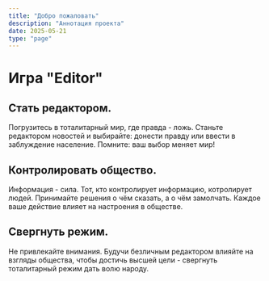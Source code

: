 ```yaml
---
title: "Добро пожаловать"
description: "Аннотация проекта"
date: 2025-05-21
type: "page"
---
```


# Игра "Editor"

## Стать редактором.

Погрузитесь в тоталитарный мир, где правда - ложь.
Станьте редактором новостей и выбирайте: донести правду или ввести в заблуждение население.
Помните: ваш выбор меняет мир!

## Контролировать общество.

Информация - сила. Тот, кто контролирует информацию, котролирует людей.
Принимайте решения о чём сказать, а о чём замолчать.
Каждое ваше действие влияет на настроения в обществе.

## Свергнуть режим.
Не привлекайте внимания.
Будучи безличным редактором влияйте на взгляды общества, чтобы достичь высшей цели - свергнуть тоталитарный режим дать волю народу.
